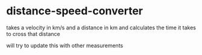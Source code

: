 # distance-speed-converter
 takes a velocity in km/s and a distance in km and calculates the time it takes to cross that distance

will try to update this with other measurements